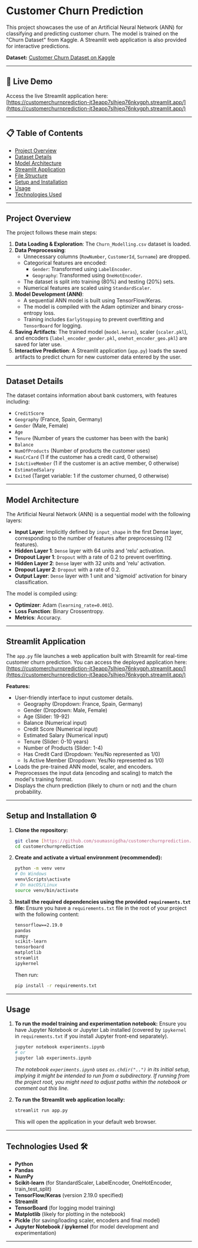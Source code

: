 # Customer Churn Prediction 

This project showcases the use of an Artificial Neural Network (ANN) for classifying and predicting customer churn. The model is trained on the "Churn Dataset" from Kaggle. A Streamlit web application is also provided for interactive predictions.

**Dataset:** [Customer Churn Dataset on Kaggle](https://www.kaggle.com/datasets/mervetorkan/churndataset)

---

## 🚀 Live Demo
Access the live Streamlit application here:
[https://customerchurnprediction-jt3eapp7slhjeq76nkygph.streamlit.app/](https://customerchurnprediction-jt3eapp7slhjeq76nkygph.streamlit.app/)

---

## 📋 Table of Contents
* [Project Overview](#project-overview)
* [Dataset Details](#dataset-details)
* [Model Architecture](#model-architecture)
* [Streamlit Application](#streamlit-application-️)
* [File Structure](#file-structure)
* [Setup and Installation](#setup-and-installation-⚙️)
* [Usage](#usage)
* [Technologies Used](#technologies-used-🛠️)

---

##  Project Overview
The project follows these main steps:
1.  **Data Loading & Exploration**: The `Churn_Modelling.csv` dataset is loaded.
2.  **Data Preprocessing**:
    * Unnecessary columns (`RowNumber`, `CustomerId`, `Surname`) are dropped.
    * Categorical features are encoded:
        * `Gender`: Transformed using `LabelEncoder`.
        * `Geography`: Transformed using `OneHotEncoder`.
    * The dataset is split into training (80%) and testing (20%) sets.
    * Numerical features are scaled using `StandardScaler`.
3.  **Model Development (ANN)**:
    * A sequential ANN model is built using TensorFlow/Keras.
    * The model is compiled with the Adam optimizer and binary cross-entropy loss.
    * Training includes `EarlyStopping` to prevent overfitting and `TensorBoard` for logging.
4.  **Saving Artifacts**: The trained model (`model.keras`), scaler (`scaler.pkl`), and encoders (`label_encoder_gender.pkl`, `onehot_encoder_geo.pkl`) are saved for later use.
5.  **Interactive Prediction**: A Streamlit application (`app.py`) loads the saved artifacts to predict churn for new customer data entered by the user.

---

## Dataset Details
The dataset contains information about bank customers, with features including:
* `CreditScore`
* `Geography` (France, Spain, Germany)
* `Gender` (Male, Female)
* `Age`
* `Tenure` (Number of years the customer has been with the bank)
* `Balance`
* `NumOfProducts` (Number of products the customer uses)
* `HasCrCard` (1 if the customer has a credit card, 0 otherwise)
* `IsActiveMember` (1 if the customer is an active member, 0 otherwise)
* `EstimatedSalary`
* `Exited` (Target variable: 1 if the customer churned, 0 otherwise)

---

## Model Architecture
The Artificial Neural Network (ANN) is a sequential model with the following layers:
* **Input Layer**: Implicitly defined by `input_shape` in the first Dense layer, corresponding to the number of features after preprocessing (12 features).
* **Hidden Layer 1**: `Dense` layer with 64 units and 'relu' activation.
* **Dropout Layer 1**: `Dropout` with a rate of 0.2 to prevent overfitting.
* **Hidden Layer 2**: `Dense` layer with 32 units and 'relu' activation.
* **Dropout Layer 2**: `Dropout` with a rate of 0.2.
* **Output Layer**: `Dense` layer with 1 unit and 'sigmoid' activation for binary classification.

The model is compiled using:
* **Optimizer**: Adam (`learning_rate=0.001`).
* **Loss Function**: Binary Crossentropy.
* **Metrics**: Accuracy.

---

## Streamlit Application ️
The `app.py` file launches a web application built with Streamlit for real-time customer churn prediction.
You can access the deployed application here: [https://customerchurnprediction-jt3eapp7slhjeq76nkygph.streamlit.app/](https://customerchurnprediction-jt3eapp7slhjeq76nkygph.streamlit.app/)

**Features:**
* User-friendly interface to input customer details.
    * Geography (Dropdown: France, Spain, Germany)
    * Gender (Dropdown: Male, Female)
    * Age (Slider: 19-92)
    * Balance (Numerical input)
    * Credit Score (Numerical input)
    * Estimated Salary (Numerical input)
    * Tenure (Slider: 0-10 years)
    * Number of Products (Slider: 1-4)
    * Has Credit Card (Dropdown: Yes/No represented as 1/0)
    * Is Active Member (Dropdown: Yes/No represented as 1/0)
* Loads the pre-trained ANN model, scaler, and encoders.
* Preprocesses the input data (encoding and scaling) to match the model's training format.
* Displays the churn prediction (likely to churn or not) and the churn probability.

---

## Setup and Installation ⚙️

1.  **Clone the repository:**
    ```bash
    git clone [https://github.com/soumasnigdha/customerchurnprediction.git](https://github.com/soumasnigdha/customerchurnprediction.git)
    cd customerchurnprediction
    ```

2.  **Create and activate a virtual environment (recommended):**
    ```bash
    python -m venv venv
    # On Windows
    venv\Scripts\activate
    # On macOS/Linux
    source venv/bin/activate
    ```

3.  **Install the required dependencies using the provided `requirements.txt` file:**
    Ensure you have a `requirements.txt` file in the root of your project with the following content:
    ```txt
    tensorflow==2.19.0
    pandas
    numpy
    scikit-learn
    tensorboard
    matplotlib
    streamlit
    ipykernel
    ```
    Then run:
    ```bash
    pip install -r requirements.txt
    ```

---

## Usage

1.  **To run the model training and experimentation notebook:**
    Ensure you have Jupyter Notebook or Jupyter Lab installed (covered by `ipykernel` in `requirements.txt` if you install Jupyter front-end separately).
    ```bash
    jupyter notebook experiments.ipynb
    # or
    jupyter lab experiments.ipynb
    ```
    *The notebook `experiments.ipynb` uses `os.chdir("..")` in its initial setup, implying it might be intended to run from a subdirectory. If running from the project root, you might need to adjust paths within the notebook or comment out this line.*

2.  **To run the Streamlit web application locally:**
    ```bash
    streamlit run app.py
    ```
    This will open the application in your default web browser.

---

## Technologies Used 🛠️
* **Python**
* **Pandas**
* **NumPy**
* **Scikit-learn** (for StandardScaler, LabelEncoder, OneHotEncoder, train_test_split)
* **TensorFlow/Keras** (version 2.19.0 specified)
* **Streamlit**
* **TensorBoard** (for logging model training)
* **Matplotlib** (likely for plotting in the notebook)
* **Pickle** (for saving/loading scaler, encoders and final model)
* **Jupyter Notebook / ipykernel** (for model development and experimentation)

---

